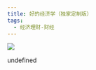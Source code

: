 ```yaml
---
title: 好的经济学（独家定制版）
tags:
  - 经济理财-财经
---
```


![](https://cdn.weread.qq.com/weread/cover/77/YueWen_30634201/s_YueWen_30634201.jpg)

undefined